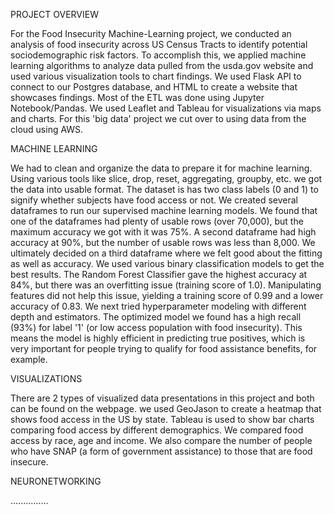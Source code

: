 PROJECT OVERVIEW

For the Food Insecurity Machine-Learning project, we conducted an analysis of food insecurity across US Census Tracts to identify potential sociodemographic risk factors. To accomplish this, we applied machine learning algorithms to analyze data pulled from the usda.gov website and used various visualization tools to chart findings.
We used Flask API to connect to our Postgres database, and HTML to create a  website that showcases findings. Most of the ETL was done using Jupyter Notebook/Pandas. We used Leaflet and Tableau for visualizations via maps and charts. For this 'big data' project we cut over to using data from the cloud using  AWS.

MACHINE LEARNING

We had to clean and organize the data to prepare it for machine learning. Using various tools like slice, drop, reset, aggregating, groupby, etc. we got the data into usable format. The dataset is has two class labels (0 and 1) to signify whether subjects have food access or not. We created several dataframes to run our supervised machine learning models. We found that one of the dataframes had plenty of usable rows (over 70,000), but the maximum accuracy we got with it was 75%. A second dataframe had high accuracy at 90%, but the number of usable rows was less than 8,000. We ultimately decided on a third dataframe  where we felt good about the fitting as well as accuracy.
We used various binary classification models to get the best results. The Random Forest Classifier gave the highest accuracy  at 84%, but there was an overfitting issue (training score of 1.0). Manipulating features did not help this issue, yielding a training score of 0.99 and a lower accuracy of 0.83. We next tried hyperparameter modeling with different depth and estimators. The optimized model we found has a high recall (93%) for label '1' (or low access population with food insecurity). This means the model is highly efficient in predicting true positives, which is very important for people trying to qualify for food assistance benefits, for example.

VISUALIZATIONS

There are 2 types of visualized data presentations in this project and both can be found on the webpage. we used GeoJason to create a heatmap that shows food access in the US by state. Tableau is used to show bar charts comparing food access by different demographics. We compared food access by race, age and income. We also compare the number of people who have SNAP (a form of government assistance) to those that are food insecure.

NEURONETWORKING

...............
